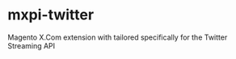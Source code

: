 mxpi-twitter
============

Magento X.Com extension with tailored specifically for the Twitter Streaming API 